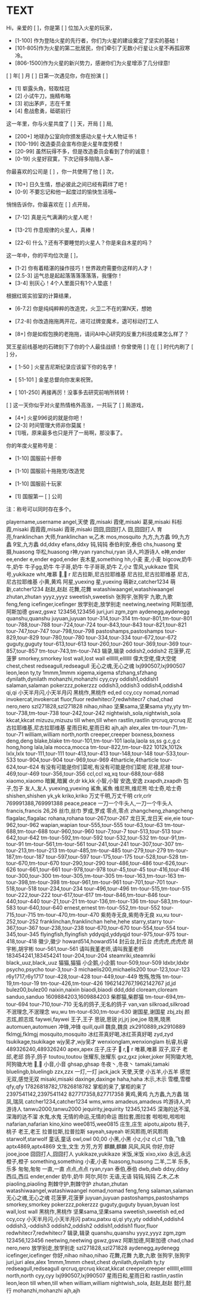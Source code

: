 
# TEXT

Hi，亲爱的 [ ]，你是第 [ ] 位加入火星的玩家，

* [1-100] 作为登陆火星的先行者，你们为火星的建设奠定了坚实的基础！
* [101-805]作为火星的第二批居民，你们牵引了无数小行星让火星不再孤寂寒冷。
* [806-1500]作为火星的新兴势力，感谢你们为火星增添了几分绿意!

[ ] 年[  ] 月 [ ] 日第一次遇见你，你在扮演 [ ]

* [1] 崭露头角，轻取桂冠
* [2] 小试牛刀，施精布略
* [3] 初出茅庐，志在千里
* [4] 愈战愈勇，砥砺前行

这一年里，你与火星共度了 [ ] 天，开局 [ ] 局,

* [200+] 地球办公室向你颁发感动火星十大人物证书！
* [100-199] 改造委员会宣布你是火星年度劳模！
* [20-99]  虽然玩得不多，但是改造委员会看到了你的诚意！
* [0-19] 火星好寂寞，下次记得多陪陪人家~

你最喜欢的公司是 [ ] ，你一共使用了他 [ ] 次，

* [10+] 日久生情，想必彼此之间已经有羁绊了吧！
* [0-9] 不要忘记和他一起度过的愉快生活哦~

悄悄告诉你，你最喜欢在 [ ] 点开局，

* [7-12] 真是元气满满的火星人呢！

* [13-21] 作息规律的火星人，真棒！

* [22-6] 什么？还有不要睡觉的火星人？你是来自木星的吗？

这一年中，你的平均位次是 [ ]，

* [1-2] 你有着精湛的操作技巧！世界政府需要你这样的人才！
* [2.5-3] 运气总是起起落落落落落落，我懂你！
* [3-4] 别灰心！4个人里面只有1个人垫底！

根据红斑实验室的计算结果，

* [6-7.2] 你是纯纯粹粹的改造党，火卫二不在的第N天，想她

* [7.2-8] 你改造拖拖两开花，进可过牌变魔术，退可标动打工人

* [8+] 你是如假包换的老拖拖，请问AI中心研究的反重力科技成果怎么样了？

冥王星前线基地的石碑刻下了你的个人最佳战绩！你曾使用 [ ] 在 [ ] 时代内刷了 [ ] 分，

* [ 1-50 ] 火星吉尼斯纪录应该留下你的名字！

* [ 51-101 ] 金星总督向你发来祝贺。

* [ 101-250] 再接再厉！没事多去研究前哨所转转！

[ ] 这一天你似乎对火星热情格外高涨，一共玩了 [ ] 局游戏，

* [4+] 火星996说的就是你吧！
* [2-3] 时间管理大师非你莫属！
* [1]哦，原来最多也只是开了一局啊，那没事了。

你的年度火星称号是：

* [1-10] 国服前十肝帝

* [1-10] 国服前十拖拖党/改造党

* [1-10] 国服前十玩家

* [1] 国服第一 [ ] 公司

注：称号可以同时存在多个。

playername,username
angel,天使
霞,misaki
霞佬,misaki
葛昊,misaki
科标霞,misaki
霞霞霞,misaki
霞哥,misaki
囧囧,囧囧打人
囧,囧囧打人
育亮,franklinchan
大师,franklinchan
w,乙木
mos,mosquito
九方,九方蠡
99,九方蠡
9宝,九方蠡
dd,ddxy
efans,ddxy
钝,钝钝
泰伯利安,泰伯
chs,huasong
爱摄,huasong
华松,huasong
r神,ryan
ryanchui,ryan
诗人,吟游诗人
e神,ender
ee,ender
e,ender
egod,ender
丧木星,something
hh,小麦
麦,小麦
bigcow,奶牛
牛,奶牛
牛子gg,奶牛
牛子哥,奶牛
牛子哥哥,奶牛
Z,小z
雪风,yukikaze
雪风号,yukikaze
wht,唯慕
🐴,🐴 r
尼古拉斯,尼古拉耶维基
尼古拉,尼古拉耶维基
尼古,尼古拉耶维基
小黄,黄鸡
阿星,yuexing
星,yuexing
萌新z,catcher1234
萌新,catcher1234
赵赵,赵赵
花舞,花舞
watashiwaangel,watashiwaangel
zhutan,zhutan
yyyz,yyyz
sweetish,sweetish
张狗宇,张狗宇
九歌,九歌
feng,feng
icefinger,icefinger
放学别走,放学别走
neetwing,neetwing
阿斯加德,阿斯加德
gswz,gswz
123456,123456
juri,juri
zgm,zgm
aydenegg,aydenegg
quanshu,quanshu
juyuan,juyuan
tour-314,tour-314
tm-tour-801,tm-tour-801
tour-788,tour-788
tour-724,tour-724
tour-843,tour-843
tour-821,tour-821
tour-747,tour-747
tour-798,tour-798
pastoshamps,pastoshamps
tour-829,tour-829
tour-780,tour-780
tour-334,tour-334
tour-672,tour-672
guguty,guguty
tour-613,tour-613
tour-260,tour-260
tour-369,tour-369
tour-857,tour-857
tm-tour-743,tm-tour-743
辑录,辑录
oddish2,oddish2
花菠萝,花菠萝
smorkey,smorkey
lost wall,lost wall
elllllll,elllllll
偉大空佬,偉大空佬
chest,chest
redseagull,redseagull
无心之魂,无心之魂
lxj990507,lxj990507
leon,leon
ty,ty
1mmm,1mmm
xigema,xigema
sfzhang,sfzhang
dynilath,dynilath
mohanzhi,mohanzhi
cyy,cyy
oddish1,oddish1
salaman,salaman
pokerzzz,pokerzzz
oddish3,oddish3
oddish4,oddish4
qi,qi
小天半月闪,小天半月闪
黑桃作,黑桃作
ed,ed
ccy,ccy
nomad,nomad
invokercat,invokercat
fluor,fluor
redwhitecr7,redwhitecr7
chad,chad
nero,nero
szl271828,szl271828
nihao,nihao
坚果sama,坚果sama
yty,yty
tm-tour-738,tm-tour-738
tour-242,tour-242
nightwish_sola,nightwish_sola
kkcat,kkcat
mizuzu,mizuzu
till when,till when
rastlin,rastlin
qrcruq,qrcruq
尼古拉耶维基,尼古拉耶维基
星雨日和,星雨日和
ajh,ajh
alex,alex
tm-tour-71,tm-tour-71
william,william
north,north
creeper,creeper
boxness,boxness
deng,deng
blake,blake
tm-tour-101,tm-tour-101
laola,laola
ss,ss
g.c,g.c
hong,hong
lala,lala
mocca,mocca
tm-tour-822,tm-tour-822
1012k,1012k
lxlx,lxlx
tour-111,tour-111
tour-413,tour-413
tour-148,tour-148
tour-533,tour-533
tour-904,tour-904
tour-969,tour-969
4tharticle,4tharticle
tour-624,tour-624
有没有可能是你们菜呢,有没有可能是你们菜呢
尼禄,尼禄
tour-469,tour-469
tour-356,tour-356
ccl,ccl
xq,xq
tour-688,tour-688
xiaomo,xiaomo
暗翼,暗翼
dr,dr
kk,kk
小智,小智
安逸,安逸
zxapdh,zxapdh
包子,包子
友人,友人
yuexing,yuexing
鯊魚,鯊魚
维尼熊,维尼熊
哈士奇,哈士奇
shishen,shishen
yk,yk
kriko,kriko
万丈千明,万丈千明
crlr,crlr
769991388,769991388
peace,peace
一刀一个牛头人,一刀一个牛头人
francis,francis
26,26
丝巾,丝巾
罗成,罗成
零点,零点
zhangcheng,zhangcheng
flagalac,flagalac
rohana,rohana
tour-267,tour-267
龙日天,龙日天
eie,eie
tour-962,tour-962
wapian,wapian
tour-555,tour-555
tour-63,tour-63
tm-tour-688,tm-tour-688
tour-960,tour-960
tour-7,tour-7
tour-513,tour-513
tour-642,tour-642
tm-tour-592,tm-tour-592
tour-532,tour-532
tm-tour-91,tm-tour-91
tm-tour-561,tm-tour-561
tour-241,tour-241
tour-307,tour-307
tm-tour-213,tm-tour-213
tm-tour-485,tm-tour-485
tour-279,tour-279
tm-tour-187,tm-tour-187
tour-597,tour-597
tour-175,tour-175
tour-528,tour-528
tm-tour-670,tm-tour-670
tour-290,tour-290
tour-486,tour-486
tour-626,tour-626
tour-661,tour-661
tour-978,tour-978
tour-45,tour-45
tour-416,tour-416
tour-300,tour-300
tm-tour-305,tm-tour-305
tm-tour-163,tm-tour-163
tm-tour-398,tm-tour-398
tm-tour-961,tm-tour-961
tour-701,tour-701
tour-518,tour-518
tour-234,tour-234
tour-496,tour-496
tm-tour-515,tm-tour-515
tour-222,tour-222
tour-617,tour-617
tm-tour-846,tm-tour-846
tour-440,tour-440
tour-21,tour-21
tm-tour-136,tm-tour-136
tm-tour-583,tm-tour-583
tour-640,tour-640
ernest,ernest
tm-tour-552,tm-tour-552
tour-715,tour-715
tm-tour-470,tm-tour-470
紫苑寺无良,紫苑寺无良
xu,xu
tour-252,tour-252
franklinchan,franklinchan
hehe,hehe
starry,starry
tour-367,tour-367
tour-238,tour-238
tour-670,tour-670
tour-554,tour-554
tour-345,tour-345
flyingfish,flyingfish
yddyqjd,yddyqjd
tour-975,tour-975
tour-418,tour-418
徽少,徽少
howard514,howard514
封云台,封云台
虎虎虎,虎虎虎
胡宇彬,胡宇彬
tour-561,tour-561
请叫我堇老师,请叫我堇老师
183454241,183454241
tour-204,tour-204
steamriki,steamriki
black_uuz,black_uuz
猫猫,猫猫
小企鹅,小企鹅
tour-509,tour-509
ldxbr,ldxbr
psycho,psycho
tour-3,tour-3
michaelis200,michaelis200
tour-123,tour-123
r6y1717,r6y1717
tour-428,tour-428
tour-449,tour-449
牧殇,牧殇
tm-tour-19,tm-tour-19
tm-tour-426,tm-tour-426
1962142767,1962142767
jd,jd
bulez00,bulez00
naixin,naixin
biaodi,biaodi
ddd,ddd
cloream,cloream
sanduo,sanduo
1609884203,1609884203
柴郡猫,柴郡猫
tm-tour-694,tm-tour-694
tour-710,tour-710
无名的鸽子,无名的鸽子
van,van
silkroad,silkroad
不泯理念,不泯理念
wu,wu
tm-tour-630,tm-tour-630
谢国星,谢国星
zbj,zbj
颜志炫,颜志炫
faywei,faywei
王子,王子
思锐,思锐
jrj,jrj
joe,joe
晓黑,晓黑
automuen,automuen
冲锋,冲锋
quill,quill
魏良,魏良
zk2910889,zk2910889
fklmgj,fklmgj
mosquito,mosquito
冰红茶真好喝,冰红茶真好喝
zyd,zyd
tsukikage,tsukikage
wjy吴才,wjy吴才
wenxionglam,wenxionglam
杭睿,杭睿
489326240,489326240
apex,apex
庄子,庄子
🐴 r,🐴 r
唯慕,唯慕
双子,双子
老邱,老邱
鸽子,鸽子
toutou,toutou
张耀东,张耀东
gxz,gxz
joker,joker
阿狗锄大地,阿狗锄大地
🍁,🍁
小音,小音
ghsap,ghsap
冬夜丶,冬夜丶
tamaki,tamaki
bluelingb,bluelingb
zzx,zzx
一灯,一灯
jack,jack
天使,天使
小五羊,小五羊
感觉无双,感觉无双
misaki,misaki
daxinge,daxinge
haha,haha
木示,木示
雪櫻,雪櫻
qfy,qfy
17826818782,17826818782
掌柜的来了,掌柜的来了
2397541142,2397541142
827717358,827717358
黄鸡,黄鸡
九方蠡,九方蠡
瑞凤,瑞凤
catcher1234,catcher1234
wms,wms
amadeus,amadeus
吟游诗人,吟游诗人
tanwu2000,tanwu2000
jequirity,jequirity
12345,12345
深海的达不溜,深海的达不溜
水鬼,水鬼
无情的命运,无情的命运
图拉套,图拉套
啦啦啦,啦啦啦
nafarian,nafarian
kino,kino
wee0815,wee0815
庄生,庄生
aipotu,aipotu
桃子,桃子
老王,老王
拉普拉斯,拉普拉斯
sayeah,sayeah
听风聆雨,听风聆雨
starwolf,starwolf
童话,童话
owl,owl
00,00
小黑,小黑
小z,小z
cl,cl
飞鱼,飞鱼
aptx4869,aptx4869
文生,文生
方芳,方芳
麒麟,麒麟
风风,风风
你好,你好
jooe,jooe
囧囧打人,囧囧打人
yukikaze,yukikaze
米饭,米饭
xixo,xixo
永远,永远
橙子,橙子
something,something
小麦,小麦
huasong,huasong
二羊,二羊
乐多,乐多
匆匆,匆匆
一直,一直
点点,点点
ryan,ryan
泰伯,泰伯
dwb,dwb
ddxy,ddxy
西瓜,西瓜
ender,ender
奶牛,奶牛
阿尔,阿尔
无语,无语
钝钝,钝钝
乙木,乙木
piaoling,piaoling
荆棘守护,荆棘守护
zhutan,zhutan
watashiwaangel,watashiwaangel
nomad,nomad
feng,feng
salaman,salaman
无心之魂,无心之魂
花菠萝,花菠萝
juyuan,juyuan
pastoshamps,pastoshamps
smorkey,smorkey
pokerzzz,pokerzzz
guguty,guguty
byuan,byuan
lost wall,lost wall
黑桃作,黑桃作
坚果sama,坚果sama
sweetish,sweetish
ed,ed
ccy,ccy
小天半月闪,小天半月闪
patxu,patxu
qi,qi
yty,yty
oddish4,oddish4
oddish3,-oddish3
oddish2,oddish2
oddish1,oddish1
fluor,fluor
redwhitecr7,redwhitecr7
辑录,辑录
quanshu,quanshu
yyyz,yyyz
zgm,zgm
123456,123456
neetwing,neetwing
gswz,gswz
阿斯加德,阿斯加德
chad,chad
nero,nero
放学别走,放学别走
szl271828,szl271828
aydenegg,aydenegg
icefinger,icefinger
你好,nihao
nihao,nihao
花舞,花舞
九歌,九歌
张狗宇,张狗宇
juri,juri
alex,alex
1mmm,1mmm
chest,chest
dynilath,dynilath
ty,ty
redseagull,redseagull
qrcruq,qrcruq
kkcat,kkcat
creeper,creeper
elllllll,elllllll
north,north
cyy,cyy
lxj990507,lxj990507
星雨日和,星雨日和
rastlin,rastlin
leon,leon
till when,till when
william,william
nightwish_sola,
赵赵,赵赵
懿行,懿行
mohanzhi,mohanzhi
ajh,ajh

